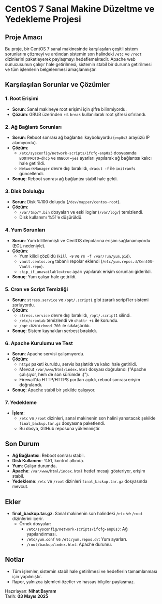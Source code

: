 # CentOS 7 Sanal Makine Düzeltme ve Yedekleme Projesi

## Proje Amacı
Bu proje, bir CentOS 7 sanal makinesinde karşılaşılan çeşitli sistem sorunlarını çözmeyi ve ardından sistemin son halindeki `/etc` ve `/root` dizinlerini paketleyerek paylaşmayı hedeflemektedir. Apache web sunucusunun çalışır hale getirilmesi, sistemin stabil bir duruma getirilmesi ve tüm işlemlerin belgelenmesi amaçlanmıştır.

## Karşılaşılan Sorunlar ve Çözümler

### 1. Root Erişimi
- **Sorun**: Sanal makineye root erişimi için şifre bilinmiyordu.
- **Çözüm**: GRUB üzerinden `rd.break` kullanılarak root şifresi sıfırlandı.

### 2. Ağ Bağlantı Sorunları
- **Sorun**: Reboot sonrası ağ bağlantısı kayboluyordu (`enp0s3` arayüzü IP alamıyordu).
- **Çözüm**: 
  - `/etc/sysconfig/network-scripts/ifcfg-enp0s3` dosyasında `BOOTPROTO=dhcp` ve `ONBOOT=yes` ayarları yapılarak ağ bağlantısı kalıcı hale getirildi.
  - `NetworkManager` devre dışı bırakıldı, `dracut -f` ile `initramfs` güncellendi.
- **Sonuç**: Reboot sonrası ağ bağlantısı stabil hale geldi.

### 3. Disk Doluluğu
- **Sorun**: Disk %100 doluydu (`/dev/mapper/centos-root`).
- **Çözüm**:
  - `/var/tmp/*.bin` dosyaları ve eski loglar (`/var/log/`) temizlendi.
  - Disk kullanımı %51'e düşürüldü.

### 4. Yum Sorunları
- **Sorun**: Yum kilitlenmişti ve CentOS depolarına erişim sağlanamıyordu (EOL nedeniyle).
- **Çözüm**:
  - Yum kilidi çözüldü (`kill -9` ve `rm -f /var/run/yum.pid`).
  - `vault.centos.org` tabanlı repolar eklendi (`/etc/yum.repos.d/CentOS-Vault.repo`).
  - `skip_if_unavailable=true` ayarı yapılarak erişim sorunları giderildi.
- **Sonuç**: Yum çalışır hale getirildi.

### 5. Cron ve Script Temizliği
- **Sorun**: `stress.service` ve `/opt/.script1` gibi zararlı script’ler sistemi zorluyordu.
- **Çözüm**:
  - `stress.service` devre dışı bırakıldı, `/opt/.script1` silindi.
  - `/etc/crontab` temizlendi ve `chattr +i` ile korundu.
  - `/opt` dizini `chmod 700` ile sıkılaştırıldı.
- **Sonuç**: Sistem kaynakları serbest bırakıldı.

### 6. Apache Kurulumu ve Test
- **Sorun**: Apache servisi çalışmıyordu.
- **Çözüm**:
  - `httpd` paketi kuruldu, servis başlatıldı ve kalıcı hale getirildi.
  - Mevcut `/var/www/html/index.html` dosyası doğrulandı ("Apache çalışıyor, hem de son sürümde :)").
  - Firewall’da HTTP/HTTPS portları açıldı, reboot sonrası erişim doğrulandı.
- **Sonuç**: Apache stabil bir şekilde çalışıyor.

### 7. Yedekleme
- **İşlem**:
  - `/etc` ve `/root` dizinleri, sanal makinenin son halini yansıtacak şekilde `final_backup.tar.gz` dosyasına paketlendi.
  - Bu dosya, GitHub reposuna yüklenmiştir.

## Son Durum
- **Ağ Bağlantısı**: Reboot sonrası stabil.
- **Disk Kullanımı**: %51, kontrol altında.
- **Yum**: Çalışır durumda.
- **Apache**: `/var/www/html/index.html` hedef mesajı gösteriyor, erişim stabil.
- **Yedekleme**: `/etc` ve `/root` dizinleri `final_backup.tar.gz` dosyasında mevcut.

## Ekler
- **final_backup.tar.gz**: Sanal makinenin son halindeki `/etc` ve `/root` dizinlerini içerir.
  - Örnek dosyalar:
    - `/etc/sysconfig/network-scripts/ifcfg-enp0s3`: Ağ yapılandırması.
    - `/etc/yum.conf` ve `/etc/yum.repos.d/`: Yum ayarları.
    - `/root/backup/index.html`: Apache durumu.

## Notlar
- Tüm işlemler, sistemin stabil hale getirilmesi ve hedeflerin tamamlanması için yapılmıştır.
- Rapor, yalnızca işlemleri özetler ve hassas bilgiler paylaşmaz.

Hazırlayan: **Nihat Bayram**  
Tarih: **03 Mayıs 2025**
